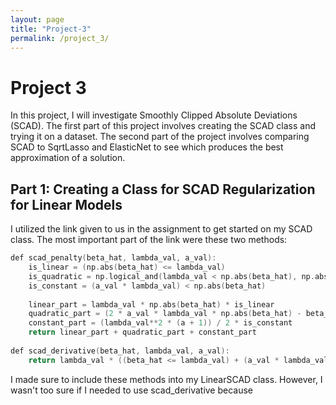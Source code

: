 ```yaml
---
layout: page
title: "Project-3"
permalink: /project_3/
---
```

# Project 3

In this project, I will investigate Smoothly Clipped Absolute Deviations (SCAD). The first part of this project involves creating the SCAD class and trying it on a dataset. The second part of the project involves comparing SCAD to SqrtLasso and ElasticNet to see which produces the best approximation of a solution. 

## Part 1: Creating a Class for SCAD Regularization for Linear Models 

I utilized the link given to us in the assignment to get started on my SCAD class. The most important part of the link were these two methods: 

```c
def scad_penalty(beta_hat, lambda_val, a_val):
    is_linear = (np.abs(beta_hat) <= lambda_val)
    is_quadratic = np.logical_and(lambda_val < np.abs(beta_hat), np.abs(beta_hat) <= a_val * lambda_val)
    is_constant = (a_val * lambda_val) < np.abs(beta_hat)
    
    linear_part = lambda_val * np.abs(beta_hat) * is_linear
    quadratic_part = (2 * a_val * lambda_val * np.abs(beta_hat) - beta_hat**2 - lambda_val**2) / (2 * (a_val - 1)) * is_quadratic
    constant_part = (lambda_val**2 * (a + 1)) / 2 * is_constant
    return linear_part + quadratic_part + constant_part
    
def scad_derivative(beta_hat, lambda_val, a_val):
    return lambda_val * ((beta_hat <= lambda_val) + (a_val * lambda_val - beta_hat)*((a_val * lambda_val - beta_hat) > 0) / ((a_val - 1) * lambda_val) * (beta_hat > lambda_val))
```

I made sure to include these methods into my LinearSCAD class. However, I wasn't too sure if I needed to use scad_derivative because 
